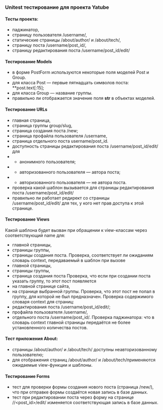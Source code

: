 ### Unitest тестирование для проекта Yatube

#### Тесты проекта:
- паджинатор,
- страницу пользователя /username/,
- статические страницы /about/author/ и /about/tech/,
- страницу поста /username/post_id/,
- страницу редактирования поста /username/post_id/edit/
  
 #### Тестирование Models
- в форме PostForm используются некоторые поля моделей Post и Group. 
- для класса Post — первые пятнадцать символов поста: **post.text[:15];
- для класса Group — название группы.
- правильно ли отображается значение поля __str__ в объектах моделей.

 #### Тестирование URLs
 - главная страница,
 - страница группы group/slug,
 - страница создания поста /new;
 - страница профайла пользователя /username,
 - страница отдельного поста username/post_id.
- доступность страницы редактирования поста /username/post_id/edit/ для
- - анонимного пользователя;
- - авторизованного пользователя — автора поста;
- - авторизованного пользователя — не автора поста.
- проверка какой шаблон вызывается для страницы редактирования поста /username/post_id/edit/
- правильно ли работает редирект со страницы /username/post_id/edit/ для тех, у кого нет прав доступа к этой странице.
  
#### Тестирование Views
Какой шаблона будет вызван при обращении к view-классам через соответствующий name для:
- главной страницы,
- страницы группы,
- страницы создания поста.
Проверка, соответствует ли ожиданиям словарь context, передаваемый в шаблон при вызове
- главной страницы,
- страницы группы,
- страница создания поста
Проверка, что если при создании поста указать группу, то этот пост появляется
- на главной странице сайта,
- на странице выбранной группы.
Проверка, что этот пост не попал в группу, для которой не был предназначен.
Проверка содержимого словаря context для страниц:
- редактирования поста /username/post_id/edit/;
- профайла пользователя /username/,
- отдельного поста /username/post_id/.
Проверка паджинатора: что в словарь context главной страницы передаётся не более установленного количества постов.
#### Тест приложения About:
- страницы /about/author/ и /about/tech/ доступны неавторизованному пользователю;
- для отображения страниц /about/author/ и /about/tech/применяются ожидаемые view-функции и шаблоны.
#### Тестирование Forms
- тест для проверки формы создания нового поста (страница /new/), что при отправке формы создаётся новая запись в базе данных.
- тест при редактировании поста через форму на странице /<username>/<post_id>/edit/ изменяется соответствующая запись в базе данных.
  
